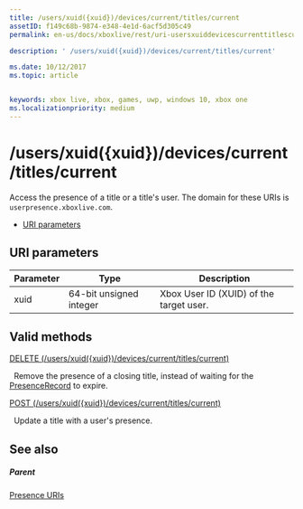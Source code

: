 ```yaml
---
title: /users/xuid({xuid})/devices/current/titles/current
assetID: f149c68b-9874-e348-4e1d-6acf5d305c49
permalink: en-us/docs/xboxlive/rest/uri-usersxuiddevicescurrenttitlescurrent.html

description: ' /users/xuid({xuid})/devices/current/titles/current'

ms.date: 10/12/2017
ms.topic: article


keywords: xbox live, xbox, games, uwp, windows 10, xbox one
ms.localizationpriority: medium
---
```



# /users/xuid({xuid})/devices/current/titles/current
Access the presence of a title or a title's user. 
The domain for these URIs is `userpresence.xboxlive.com`.
 
  * [URI parameters](#ID4EV)
 
<a id="ID4EV"></a>

 
## URI parameters
 
| Parameter| Type| Description| 
| --- | --- | --- | 
| xuid| 64-bit unsigned integer| Xbox User ID (XUID) of the target user.| 
  
<a id="ID4EUB"></a>

 
## Valid methods

[DELETE (/users/xuid({xuid})/devices/current/titles/current)](uri-usersxuiddevicescurrenttitlescurrentdelete.md)

&nbsp;&nbsp;Remove the presence of a closing title, instead of waiting for the [PresenceRecord](../../json/json-presencerecord.md) to expire.

[POST (/users/xuid({xuid})/devices/current/titles/current)](uri-usersxuiddevicescurrenttitlescurrentpost.md)

&nbsp;&nbsp;Update a title with a user's presence.
 
<a id="ID4EBC"></a>

 
## See also
 
<a id="ID4EDC"></a>

 
##### Parent 

[Presence URIs](atoc-reference-presence.md)

   